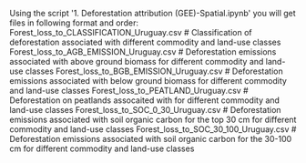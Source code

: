 Using the script '1. Deforestation attribution (GEE)-Spatial.ipynb' you will get files in following format and order:
    Forest_loss_to_CLASSIFICATION_Uruguay.csv  # Classification of deforestation associated with different commodity and land-use classes
    Forest_loss_to_AGB_EMISSION_Uruguay.csv    # Deforestation emissions associated with above ground biomass for different commodity and land-use classes
    Forest_loss_to_BGB_EMISSION_Uruguay.csv    # Deforestation emissions associated with below ground biomass for different commodity and land-use classes
    Forest_loss_to_PEATLAND_Uruguay.csv        # Deforestation on peatlands assocaited with for different commodity and land-use classes
    Forest_loss_to_SOC_0_30_Uruguay.csv        # Deforestation emissions associated with soil organic carbon for the top 30 cm for different commodity and land-use classes
    Forest_loss_to_SOC_30_100_Uruguay.csv      # Deforestation emissions associated with soil organic carbon for the 30-100 cm for different commodity and land-use classes
